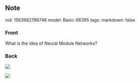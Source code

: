 ## Note
nid: 1563982796746
model: Basic-66395
tags: 
markdown: false

### Front
What is the idea of Neural Module Networks?

### Back
<img src="Screenshot 2019-07-24 at 17.41.00.png"><div><img src="Screenshot 2019-07-24 at 17.41.17.png">
</div>
